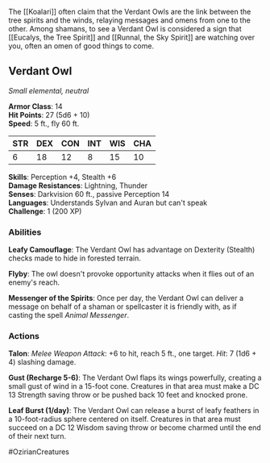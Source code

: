 The [[Koalari]] often claim that the Verdant Owls are the link between the tree spirits and the winds, relaying messages and omens from one to the other. Among shamans, to see a Verdant Owl is considered a sign that [[Eucalys, the Tree Spirit]] and [[Runnal, the Sky Spirit]] are watching over you, often an omen of good things to come.

## Verdant Owl

_Small elemental, neutral_

**Armor Class**: 14  
**Hit Points**: 27 (5d6 + 10)  
**Speed**: 5 ft., fly 60 ft.

|STR|DEX|CON|INT|WIS|CHA|
|---|---|---|---|---|---|
|6|18|12|8|15|10|

**Skills**: Perception +4, Stealth +6  
**Damage Resistances**: Lightning, Thunder  
**Senses**: Darkvision 60 ft., passive Perception 14  
**Languages**: Understands Sylvan and Auran but can't speak  
**Challenge**: 1 (200 XP)

### Abilities

**Leafy Camouflage**: The Verdant Owl has advantage on Dexterity (Stealth) checks made to hide in forested terrain.

**Flyby**: The owl doesn't provoke opportunity attacks when it flies out of an enemy's reach.

**Messenger of the Spirits**: Once per day, the Verdant Owl can deliver a message on behalf of a shaman or spellcaster it is friendly with, as if casting the spell _Animal Messenger_.

### Actions

**Talon**: _Melee Weapon Attack_: +6 to hit, reach 5 ft., one target. _Hit_: 7 (1d6 + 4) slashing damage.

**Gust (Recharge 5-6)**: The Verdant Owl flaps its wings powerfully, creating a small gust of wind in a 15-foot cone. Creatures in that area must make a DC 13 Strength saving throw or be pushed back 10 feet and knocked prone.

**Leaf Burst (1/day)**: The Verdant Owl can release a burst of leafy feathers in a 10-foot-radius sphere centered on itself. Creatures in that area must succeed on a DC 12 Wisdom saving throw or become charmed until the end of their next turn.

#OzirianCreatures 
